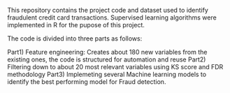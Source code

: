This repository contains the project code and dataset used to identify fraudulent credit card transactions.
Supervised learning algorithms were implemented in R for the pupose of this project.

The code is divided into three parts as follows:

Part1) Feature engineering:  Creates about 180 new variables from the existing ones, the code is structured for automation and reuse
Part2) Filtering down to about 20 most relevant variables using KS score and FDR methodology
Part3) Implemeting several Machine learning models to identify the best performing model for Fraud detection.
